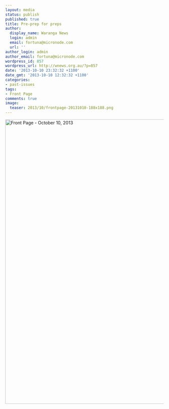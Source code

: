 ```yaml
---
layout: media
status: publish
published: true
title: Pre-prep for preps
author:
  display_name: Waranga News
  login: admin
  email: fortuna@micronode.com
  url: ''
author_login: admin
author_email: fortuna@micronode.com
wordpress_id: 857
wordpress_url: http://wnews.org.au/?p=857
date: '2013-10-10 23:32:32 +1100'
date_gmt: '2013-10-10 12:32:32 +1100'
categories:
- past-issues
tags:
- Front Page
comments: true
image:
  teaser: 2013/10/frontpage-20131010-188x188.png
---
```


<a href="{{ site.url }}/images/2013/10/frontpage-20131010.pdf"><img class="alignnone size-full wp-image-855" alt="Front Page - October 10, 2013" src="{{ site.url }}/images/2013/10/frontpage-20131010.png" width="624" height="907" /></a>
